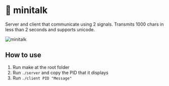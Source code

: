 # 📡 minitalk
Server and client that communicate using 2 signals. Transmits 1000 chars in less than 2 seconds and supports unicode.

![minitalk](https://user-images.githubusercontent.com/74905890/129451065-d1f77eb8-6a26-43c5-8ee2-e10f374552b7.gif)


## How to use
1. Run make at the root folder
2. Run `./server` and copy the PID that it displays
3. Run `./client PID "Message"`

 

